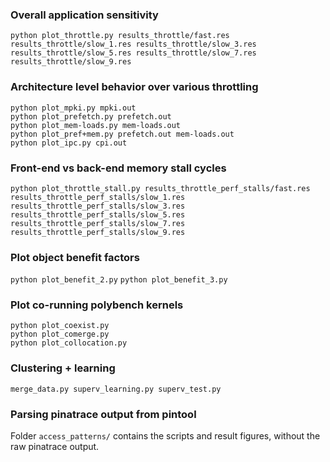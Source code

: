 ### Overall application sensitivity

`python plot_throttle.py results_throttle/fast.res results_throttle/slow_1.res results_throttle/slow_3.res results_throttle/slow_5.res results_throttle/slow_7.res results_throttle/slow_9.res`


### Architecture level behavior over various throttling

```
python plot_mpki.py mpki.out
python plot_prefetch.py prefetch.out
python plot_mem-loads.py mem-loads.out
python plot_pref+mem.py prefetch.out mem-loads.out
python plot_ipc.py cpi.out
```

### Front-end vs back-end memory stall cycles

`python plot_throttle_stall.py results_throttle_perf_stalls/fast.res results_throttle_perf_stalls/slow_1.res results_throttle_perf_stalls/slow_3.res results_throttle_perf_stalls/slow_5.res results_throttle_perf_stalls/slow_7.res results_throttle_perf_stalls/slow_9.res`

### Plot object benefit factors

`python plot_benefit_2.py`
`python plot_benefit_3.py`

### Plot co-running polybench kernels

```
python plot_coexist.py
python plot_comerge.py
python plot_collocation.py
```

### Clustering + learning
`merge_data.py superv_learning.py superv_test.py`

### Parsing pinatrace output from pintool 

Folder `access_patterns/` contains the scripts and result figures, without the raw pinatrace output.

